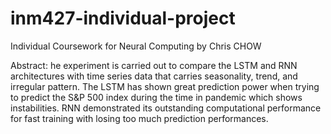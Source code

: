 # inm427-individual-project
Individual Coursework for Neural Computing by Chris CHOW

Abstract:
he experiment is carried out to compare the LSTM and RNN architectures with time series data that carries seasonality, trend, and irregular pattern. The LSTM has shown great prediction power when trying to predict the S&P 500 index during the time in pandemic which shows instabilities. RNN demonstrated its outstanding computational performance for fast training with losing too much prediction performances.
